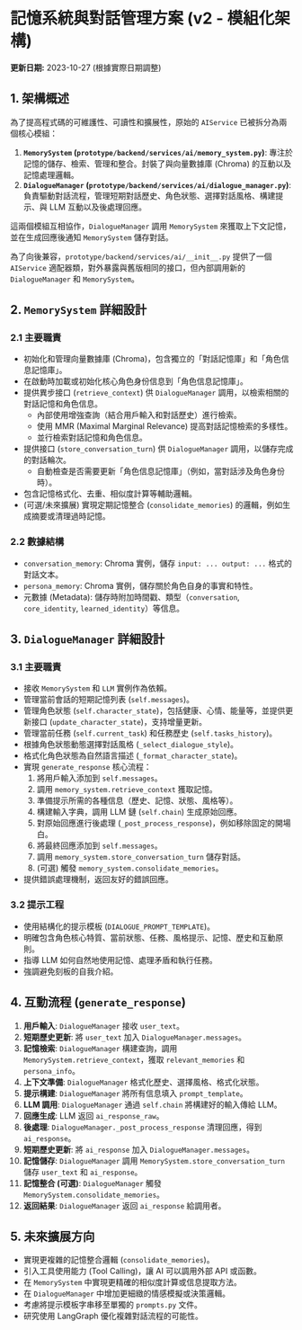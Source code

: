 # 記憶系統與對話管理方案 (v2 - 模組化架構)

**更新日期:** 2023-10-27 (根據實際日期調整)

## 1. 架構概述

為了提高程式碼的可維護性、可讀性和擴展性，原始的 `AIService` 已被拆分為兩個核心模組：

1.  **`MemorySystem` (`prototype/backend/services/ai/memory_system.py`)**: 專注於記憶的儲存、檢索、管理和整合。封裝了與向量數據庫 (Chroma) 的互動以及記憶處理邏輯。
2.  **`DialogueManager` (`prototype/backend/services/ai/dialogue_manager.py`)**: 負責驅動對話流程，管理短期對話歷史、角色狀態、選擇對話風格、構建提示、與 LLM 互動以及後處理回應。

這兩個模組互相協作，`DialogueManager` 調用 `MemorySystem` 來獲取上下文記憶，並在生成回應後通知 `MemorySystem` 儲存對話。

為了向後兼容，`prototype/backend/services/ai/__init__.py` 提供了一個 `AIService` 適配器類，對外暴露與舊版相同的接口，但內部調用新的 `DialogueManager` 和 `MemorySystem`。

## 2. `MemorySystem` 詳細設計

### 2.1 主要職責

*   初始化和管理向量數據庫 (Chroma)，包含獨立的「對話記憶庫」和「角色信息記憶庫」。
*   在啟動時加載或初始化核心角色身份信息到「角色信息記憶庫」。
*   提供異步接口 (`retrieve_context`) 供 `DialogueManager` 調用，以檢索相關的對話記憶和角色信息。
    *   內部使用增強查詢（結合用戶輸入和對話歷史）進行檢索。
    *   使用 MMR (Maximal Marginal Relevance) 提高對話記憶檢索的多樣性。
    *   並行檢索對話記憶和角色信息。
*   提供接口 (`store_conversation_turn`) 供 `DialogueManager` 調用，以儲存完成的對話輪次。
    *   自動檢查是否需要更新「角色信息記憶庫」（例如，當對話涉及角色身份時）。
*   包含記憶格式化、去重、相似度計算等輔助邏輯。
*   (可選/未來擴展) 實現定期記憶整合 (`consolidate_memories`) 的邏輯，例如生成摘要或清理過時記憶。

### 2.2 數據結構

*   `conversation_memory`: Chroma 實例，儲存 `input: ... output: ...` 格式的對話文本。
*   `persona_memory`: Chroma 實例，儲存關於角色自身的事實和特性。
*   元數據 (Metadata): 儲存時附加時間戳、類型（`conversation`, `core_identity`, `learned_identity`）等信息。

## 3. `DialogueManager` 詳細設計

### 3.1 主要職責

*   接收 `MemorySystem` 和 `LLM` 實例作為依賴。
*   管理當前會話的短期記憶列表 (`self.messages`)。
*   管理角色狀態 (`self.character_state`)，包括健康、心情、能量等，並提供更新接口 (`update_character_state`)，支持增量更新。
*   管理當前任務 (`self.current_task`) 和任務歷史 (`self.tasks_history`)。
*   根據角色狀態動態選擇對話風格 (`_select_dialogue_style`)。
*   格式化角色狀態為自然語言描述 (`_format_character_state`)。
*   實現 `generate_response` 核心流程：
    1.  將用戶輸入添加到 `self.messages`。
    2.  調用 `memory_system.retrieve_context` 獲取記憶。
    3.  準備提示所需的各種信息（歷史、記憶、狀態、風格等）。
    4.  構建輸入字典，調用 LLM 鏈 (`self.chain`) 生成原始回應。
    5.  對原始回應進行後處理 (`_post_process_response`)，例如移除固定的開場白。
    6.  將最終回應添加到 `self.messages`。
    7.  調用 `memory_system.store_conversation_turn` 儲存對話。
    8.  (可選) 觸發 `memory_system.consolidate_memories`。
*   提供錯誤處理機制，返回友好的錯誤回應。

### 3.2 提示工程

*   使用結構化的提示模板 (`DIALOGUE_PROMPT_TEMPLATE`)。
*   明確包含角色核心特質、當前狀態、任務、風格提示、記憶、歷史和互動原則。
*   指導 LLM 如何自然地使用記憶、處理矛盾和執行任務。
*   強調避免刻板的自我介紹。

## 4. 互動流程 (`generate_response`)

1.  **用戶輸入**: `DialogueManager` 接收 `user_text`。
2.  **短期歷史更新**: 將 `user_text` 加入 `DialogueManager.messages`。
3.  **記憶檢索**: `DialogueManager` 構建查詢，調用 `MemorySystem.retrieve_context`，獲取 `relevant_memories` 和 `persona_info`。
4.  **上下文準備**: `DialogueManager` 格式化歷史、選擇風格、格式化狀態。
5.  **提示構建**: `DialogueManager` 將所有信息填入 `prompt_template`。
6.  **LLM 調用**: `DialogueManager` 通過 `self.chain` 將構建好的輸入傳給 LLM。
7.  **回應生成**: LLM 返回 `ai_response_raw`。
8.  **後處理**: `DialogueManager._post_process_response` 清理回應，得到 `ai_response`。
9.  **短期歷史更新**: 將 `ai_response` 加入 `DialogueManager.messages`。
10. **記憶儲存**: `DialogueManager` 調用 `MemorySystem.store_conversation_turn` 儲存 `user_text` 和 `ai_response`。
11. **記憶整合 (可選)**: `DialogueManager` 觸發 `MemorySystem.consolidate_memories`。
12. **返回結果**: `DialogueManager` 返回 `ai_response` 給調用者。

## 5. 未來擴展方向

*   實現更複雜的記憶整合邏輯 (`consolidate_memories`)。
*   引入工具使用能力 (Tool Calling)，讓 AI 可以調用外部 API 或函數。
*   在 `MemorySystem` 中實現更精確的相似度計算或信息提取方法。
*   在 `DialogueManager` 中增加更細緻的情感模擬或決策邏輯。
*   考慮將提示模板字串移至單獨的 `prompts.py` 文件。
*   研究使用 LangGraph 優化複雜對話流程的可能性。